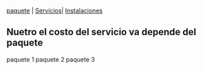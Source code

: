 [paquete](./paquete.md) | [Servicios](./Servicios)| [Instalaciones](./Instalaciones.md)
## Nuetro el costo del servicio va depende del paquete
paquete 1 
paquete 2 
paquete 3
